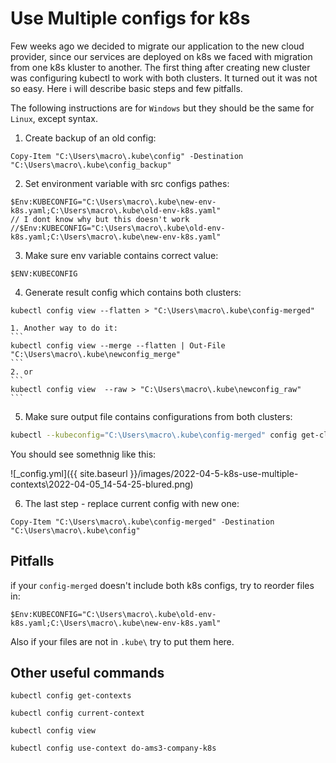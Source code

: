 # Use Multiple configs for k8s

Few weeks ago we decided to migrate our application to the new cloud provider, since our services are deployed on k8s we faced with migration from one k8s kluster to another. The first thing after creating new cluster was configuring kubectl to work with both clusters. It turned out it was not so easy. Here i will describe basic steps and few pitfalls.

The following instructions are for `Windows` but they should be the same for `Linux`, except syntax.


1. Create backup of an old config:
```
Copy-Item "C:\Users\macro\.kube\config" -Destination "C:\Users\macro\.kube\config_backup"
```

2. Set environment variable with src configs pathes:
```
$Env:KUBECONFIG="C:\Users\macro\.kube\new-env-k8s.yaml;C:\Users\macro\.kube\old-env-k8s.yaml"
// I dont know why but this doesn't work
//$Env:KUBECONFIG="C:\Users\macro\.kube\old-env-k8s.yaml;C:\Users\macro\.kube\new-env-k8s.yaml"
```

3. Make sure env variable contains correct value:
```
$ENV:KUBECONFIG
```

4. Generate result config which contains both clusters:
```
kubectl config view --flatten > "C:\Users\macro\.kube\config-merged"
```

    1. Another way to do it:
    ```
    kubectl config view --merge --flatten | Out-File "C:\Users\macro\.kube\newconfig_merge"
    ```
    2. or
    ```
    kubectl config view  --raw > "C:\Users\macro\.kube\newconfig_raw"
    ```

5. Make sure output file contains configurations from both clusters:
```Bash
kubectl --kubeconfig="C:\Users\macro\.kube\config-merged" config get-clusters
```

You should see somethnig like this:

![_config.yml]({{ site.baseurl }}/images/2022-04-5-k8s-use-multiple-contexts\2022-04-05_14-54-25-blured.png)

6. The last step - replace current config with new one:
```Cmd
Copy-Item "C:\Users\macro\.kube\config-merged" -Destination "C:\Users\macro\.kube\config"
```

## Pitfalls

if your `config-merged` doesn't include both k8s configs, try to reorder files in:
~~~
$Env:KUBECONFIG="C:\Users\macro\.kube\old-env-k8s.yaml;C:\Users\macro\.kube\new-env-k8s.yaml"
~~~

Also if your files are not in `.kube\` try to put them here.

## Other useful commands

```Shell
kubectl config get-contexts

kubectl config current-context

kubectl config view 

kubectl config use-context do-ams3-company-k8s
```
